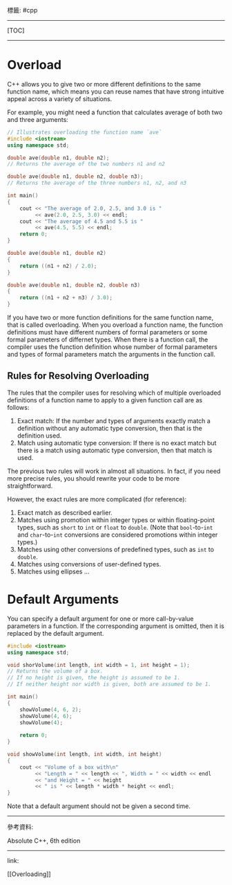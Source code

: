 標籤: #cpp 

---

[TOC]

---

# Overload

C++ allows you to give two or more different definitions to the same function name, which means you can reuse names that have strong intuitive appeal across a variety of situations.

For example, you might need a function that calculates average of both two and three arguments:

```cpp
// Illustrates overloading the function name `ave`
#include <iostream>
using namespace std;

double ave(double n1, double n2);
// Returns the average of the two numbers n1 and n2

double ave(double n1, double n2, double n3);
// Returns the average of the three numbers n1, n2, and n3

int main()
{
	cout << "The average of 2.0, 2.5, and 3.0 is "
		 << ave(2.0, 2.5, 3.0) << endl;
	cout << "The average of 4.5 and 5.5 is "
		 << ave(4.5, 5.5) << endl;
	return 0;
}

double ave(double n1, double n2)
{
	return ((n1 + n2) / 2.0);
}

double ave(double n1, double n2, double n3)
{
	return ((n1 + n2 + n3) / 3.0);
}
```

If you have two or more function definitions for the same function name, that is called overloading. When you overload a function name, the function definitions must have different numbers of formal parameters or some formal parameters of differnet types. When there is a function call, the compiler uses the function definition whose number of formal parameters and types of formal parameters match the arguments in the function call.

## Rules for Resolving Overloading

The rules that the compiler uses for resolving which of multiple overloaded definitions of a function name to apply to a given function call are as follows:

1. Exact match: If the number and types of arguments exactly match a definition without any automatic type conversion, then that is the definition used.
2. Match using automatic type conversion: If there is no exact match but there is a match using automatic type conversion, then that match is used.

The previous two rules will work in almost all situations. In fact, if you need more precise rules, you should rewrite your code to be more straightforward.

However, the exact rules are more complicated (for reference):

1. Exact match as described earlier.
2. Matches using promotion within integer types or within floating-point types, such as `short` to `int` or `float` to `double`. (Note that `bool`-to-`int` and `char`-to-`int` conversions are considered promotions within integer types.)
3. Matches using other conversions of predefined types, such as `int` to `double`.
4. Matches using conversions of user-defined types.
5. Matches using ellipses ...

# Default Arguments

You can specify a default argument for one or more call-by-value parameters in a function. If the corresponding argument is omitted, then it is replaced by the default argument.

```cpp
#include <iostream>
using namespace std;

void shorVolume(int length, int width = 1, int height = 1);
// Returns the volume of a box.
// If no height is given, the height is assumed to be 1.
// If neither height nor width is given, both are assumed to be 1.

int main()
{
	showVolume(4, 6, 2);
	showVolume(4, 6);
	showVolume(4);
	
	return 0;
}

void showVolume(int length, int width, int height)
{
	cout << "Volume of a box with\n"
		 << "Length = " << length << ", Width = " << width << endl
		 << "and Height = " << height
		 << " is " << length * width * height << endl;
}
```

Note that a default argument should not be given a second time.

---

參考資料:

Absolute C++, 6th edition

---

link:

[[Overloading]]